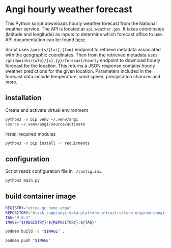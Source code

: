 # Angi hourly weather forecast

This Python script downloads hourly weather forecast from the National weather service. The API is located at `api.weather.gov`. It takes coordinates (latitude and longitude) as inputs to determine which forecast office to use. API documentation can be found [here](https://www.weather.gov/documentation/services-web-api).

Script uses `/points/{lat},{lon}` endpoint  to retrieve metadata associated with the geographic coordinates. Then from the retrieved metadata uses `/gridpoints/{wfo}/{x},{y}/forecast/hourly` endpoint to download hourly forecast for the location. This returns a JSON response contains hourly weather predictions for the given location. Parameters included in the forecast data include temperature, wind speed, precipitation chances and more.

## installation 
Create and activate virtual environment
```bash
python3 -m pip venv ~/.venv/angi
source ~/.venv/angi/source/activate
```

install required modules 
```bash
python3 -m pip install -r requirments
```

## configuration 
Script reads configuration file in `./config.ini`. 

```bash
python3 main.py
```

## build container image
```bash
REGISTRY="gitea.gc.home.arpa"
REPOSITORY="black_sage/angi-data-platform-infrastructure-engineer/angi-forecast"
TAG="0.0.1"
IMAGE="${REGISTRY}/${REPOSITORY}:${TAG}"

podman build -t "$IMAGE" .

podman push "$IMAGE"
```